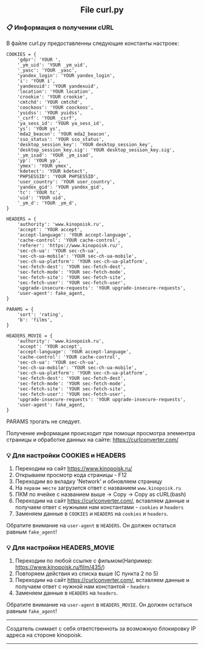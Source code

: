 <h2 align='center'> File curl.py </h2>

### 📋 Информация о получении cURL

В файле curl.py предоставленны следующие константы настроек:

    COOKIES = {
        'gdpr': 'YOUR ',
        '_ym_uid': 'YOUR _ym_uid',
        '_yasc': 'YOUR _yasc',
        'yandex_login': 'YOUR yandex_login',
        'i': 'YOUR i',
        'yandexuid': 'YOUR yandexuid',
        'location': 'YOUR location',
        'crookie': 'YOUR crookie',
        'cmtchd': 'YOUR cmtchd',
        'coockoos': 'YOUR coockoos',
        'yuidss': 'YOUR yuidss',
        '_csrf': 'YOUR _csrf',
        'ya_sess_id': 'YOUR ya_sess_id',
        'ys': 'YOUR ys',
        'mda2_beacon': 'YOUR mda2_beacon',
        'sso_status': 'YOUR sso_status',
        'desktop_session_key': 'YOUR desktop_session_key',
        'desktop_session_key.sig': 'YOUR desktop_session_key.sig',
        '_ym_isad': 'YOUR _ym_isad',
        'yp': 'YOUR yp',
        'ymex': 'YOUR ymex',
        'kdetect': 'YOUR kdetect',
        'PHPSESSID': 'YOUR PHPSESSID',
        'user_country': 'YOUR user_country',
        'yandex_gid': 'YOUR yandex_gid',
        'tc': 'YOUR tc',
        'uid': 'YOUR uid',
        '_ym_d': 'YOUR _ym_d',
    }
    
    HEADERS = {
        'authority': 'www.kinopoisk.ru',
        'accept': 'YOUR accept',
        'accept-language': 'YOUR accept-language',
        'cache-control': 'YOUR cache-control',
        'referer': 'https://www.kinopoisk.ru/',
        'sec-ch-ua': 'YOUR sec-ch-ua',
        'sec-ch-ua-mobile': 'YOUR sec-ch-ua-mobile',
        'sec-ch-ua-platform': 'YOUR sec-ch-ua-platform',
        'sec-fetch-dest': 'YOUR sec-fetch-dest',
        'sec-fetch-mode': 'YOUR sec-fetch-mode',
        'sec-fetch-site': 'YOUR sec-fetch-site',
        'sec-fetch-user': 'YOUR sec-fetch-user',
        'upgrade-insecure-requests': 'YOUR upgrade-insecure-requests',
        'user-agent': fake_agent,
    }
    
    PARAMS = {
        'sort': 'rating',
        'b': 'films',
    }
    
    HEADERS_MOVIE = {
        'authority': 'www.kinopoisk.ru',
        'accept': 'YOUR accept',
        'accept-language': 'YOUR accept-language',
        'cache-control': 'YOUR cache-control',
        'sec-ch-ua': 'YOUR sec-ch-ua',
        'sec-ch-ua-mobile': 'YOUR sec-ch-ua-mobile',
        'sec-ch-ua-platform': 'YOUR sec-ch-ua-platform',
        'sec-fetch-dest': 'YOUR sec-fetch-dest',
        'sec-fetch-mode': 'YOUR sec-fetch-mode',
        'sec-fetch-site': 'YOUR sec-fetch-site',
        'sec-fetch-user': 'YOUR sec-fetch-user',
        'upgrade-insecure-requests': 'YOUR upgrade-insecure-requests',
        'user-agent': fake_agent,
    }

PARAMS трогать не следует. 

Получение информации происходит при помощи просмотра элементра страницы и 
обработке данных на сайте: https://curlconverter.com/

### 💡 Для настройки COOKIES и HEADERS

1) Переходим на сайт https://www.kinopoisk.ru/
2) Открываем просмотр кода страницы - F12
3) Переходим во вкладку 'Network' и обновляем страницу
4) На `первом месте` загрузится ответ с названием `www.kinopoisk.ru`
5) ПКМ по ячейке с названием выше -> Copy -> Copy as cURL(bash)
6) Переходим на сайт https://curlconverter.com/, вставляем данные и получаем 
ответ с нужными нам константами - `cookies` и `headers`
7) Заменяем данные в `COOKIES` и `HEADERS` на `cookies` и `headers`.

Обратите внимание на `user-agent` в `HEADERS`. Он должен 
остаться равным `fake_agent`!

### 💡 Для настройки HEADERS_MOVIE

1) Переходим по любой ссылке с фильмом(Например: https://www.kinopoisk.ru/film/435/)
2) Повторяем действия из списка выше (С пункта 2 по 5)
3) Переходим на сайт https://curlconverter.com/, вставляем данные и получаем 
ответ с нужной нам константой - `headers`
4) Заменяем данные в `HEADERS` на `headers`.

Обратите внимание на `user-agent` в `HEADERS_MOVIE`. Он должен 
остаться равным `fake_agent`!

*** 
Создатель снимает с себя ответственноть за возможную блокировку IP адреса на стороне kinopoisk. 
***